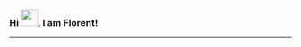 ### Hi <img src="https://raw.githubusercontent.com/MartinHeinz/MartinHeinz/master/wave.gif" width="30px">, I am Florent!
---
